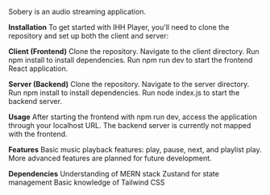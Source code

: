 Sobery is an audio streaming application.

**Installation**
To get started with IHH Player, you'll need to clone the repository and set up both the client and server:

**Client (Frontend)**
Clone the repository.
Navigate to the client directory.
Run npm install to install dependencies.
Run npm run dev to start the frontend React application.


**Server (Backend)**
Clone the repository.
Navigate to the server directory.
Run npm install to install dependencies.
Run node index.js to start the backend server.


**Usage**
After starting the frontend with npm run dev, access the application through your localhost URL. The backend server is currently not mapped with the frontend.


**Features**
Basic music playback features: play, pause, next, and playlist play.
More advanced features are planned for future development.


**Dependencies**
Understanding of MERN stack
Zustand for state management
Basic knowledge of Tailwind CSS
